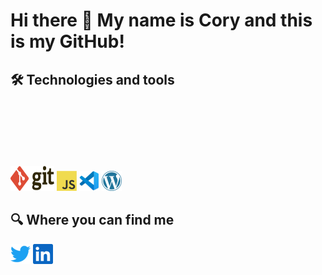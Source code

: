 # Hi there 👋 My name is Cory and this is my GitHub!

## 🛠  Technologies and tools

<p align="left">
  <img alt="git" src="assets/git.svg" style="padding-top: 100px;width:70px;height:40px;">
  <img alt="JavaScript" height="32" width="32" src="assets/javascript.png">
  <img alt="Visual Studio Code" height="32" width="32" src="assets/vscode.png">
  <img alt="Wordpress" height="32" width="32" src="assets/wordpress.png">
</p>


## 🔍  Where you can find me

<p align="left">
  <a href="https://twitter.com/CoryUpham"><img alt="Twitter" 
  height="32" width="32" src="assets/twitter.svg"></a>
  <a href="https://www.linkedin.com/in/coryupham/"><img alt="LinkedIn" height="32" width="32" src="assets/linkedin.svg"></a>
</p>
